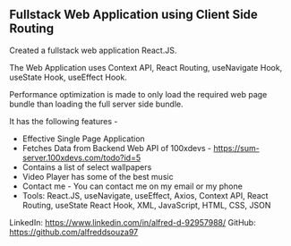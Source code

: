## Fullstack Web Application using Client Side Routing

Created a fullstack web application React.JS.

The Web Application uses Context API, React Routing, useNavigate Hook, useState Hook, useEffect Hook.

Performance optimization is made to only load the required web page bundle than loading the full server side bundle.

It has the following features - 

 - Effective Single Page Application
 - Fetches Data from Backend Web API of 100xdevs - https://sum-server.100xdevs.com/todo?id=5
 - Contains a list of select wallpapers
 - Video Player has some of the best music
 - Contact me - You can contact me on my email or my phone
 - Tools: React.JS, useNavigate, useEffect, Axios, Context API, React Routing, useState React Hook, XML, JavaScript, HTML, CSS, JSON

LinkedIn: https://www.linkedin.com/in/alfred-d-92957988/
GitHub: https://github.com/alfreddsouza97

